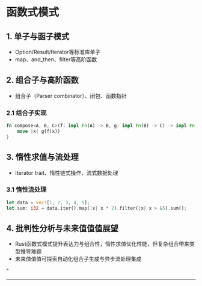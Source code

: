﻿# 函数式模式

## 1. 单子与函子模式

- Option/Result/Iterator等标准库单子
- map、and_then、filter等高阶函数

## 2. 组合子与高阶函数

- 组合子（Parser combinator）、闭包、函数指针

### 2.1 组合子实现

```rust
fn compose<A, B, C>(f: impl Fn(A) -> B, g: impl Fn(B) -> C) -> impl Fn(A) -> C {
    move |x| g(f(x))
}
```

## 3. 惰性求值与流处理

- Iterator trait、惰性链式操作、流式数据处理

### 3.1 惰性流处理

```rust
let data = vec![1, 2, 3, 4, 5];
let sum: i32 = data.iter().map(|x| x * 2).filter(|x| x > &5).sum();
```

## 4. 批判性分析与未来值值值展望

- Rust函数式模式提升表达力与组合性，惰性求值优化性能，但复杂组合带来类型推导难题
- 未来值值值可探索自动化组合子生成与异步流处理集成

"

---
